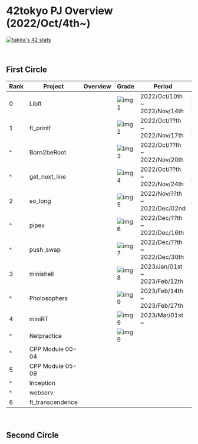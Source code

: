 # 42tokyo PJ Overview (2022/Oct/4th~)

[![takira's 42 stats](https://badge42.vercel.app/api/v2/clgurmlr9011708l73kveeyd5/stats?cursusId=21&coalitionId=307)](https://github.com/JaeSeoKim/badge42)

<br>

## First Circle
| Rank | Project          | Overview                      | Grade       | Period                        | Repository                                  | 
| ---- | ---------------- | ----------------------------- | -------     | ----------------------------- | ------------------------------------------- | 
| 0    | Libft            |                               | ![img1][21] | 2022/Oct/10th ~ 2022/Nov/14th | [42_libft][1] <br> [42_libs][2](update ver) | 
| 1    | ft_printf        |                               | ![img2][22] | 2022/Oct/??th ~ 2022/Nov/17th | [42_ft_printf][3]                           | 
| ^    | Born2beRoot      |                               | ![img3][23] | 2022/Oct/??th ~ 2022/Nov/20th |                                             | 
| ^    | get_next_line    |                               | ![img4][24] | 2022/Oct/??th ~ 2022/Nov/24th | [42_get_next_line][4]                       | 
| 2    | so_long          |                               | ![img5][25] | 2022/Nov/??th ~ 2022/Dec/02nd | [42_so_long][5]                             | 
| ^    | pipex            |                               | ![img6][26] | 2022/Dec/??th ~ 2022/Dec/16th | [42_pipex][6]                               | 
| ^    | push_swap        |                               | ![img7][27] | 2022/Dec/??th ~ 2022/Dec/30th | [42_push_swap][7]                           | 
| 3    | minishell        |                               | ![img8][28] | 2023/Jan/01st ~ 2023/Feb/12th | [minishell_rev1][8]                         | 
| ^    | Pholosophers     |                               | ![img9][29] | 2023/Feb/14th ~ 2023/Feb/27th | [42_philosophers][9]                        | 
| 4    | miniRT           |                               | ![img9][30] | 2023/Mar/01st  ~               |                                             | 
| ^    | Netpractice      |                               | ![img9][31] |                               |                                             | 
| ^    | CPP Module 00-04 |                               |             |                               |                                             | 
| 5    | CPP Module 05-09 |                               |             |                               |                                             | 
| ^    | Inception        |                               |             |                               |                                             | 
| ^    | webserv          |                               |             |                               |                                             | 
| 6    | ft_transcendence |                               |             |                               |                                             | 


[1]:https://github.com/ak0327/42_libft
[2]:https://github.com/ak0327/42_libs
[3]:https://github.com/ak0327/42_ft_printf
[4]:https://github.com/ak0327/42_get_next_line
[5]:https://github.com/ak0327/42_so_long
[6]:https://github.com/ak0327/42_pipex
[7]:https://github.com/ak0327/42_push_swap
[8]:https://github.com/minishellakirawchen/minishell_rev1
[9]:https://github.com/ak0327/42_philosophers

[21]:https://badge42.vercel.app/api/v2/clgurmlr9011708l73kveeyd5/project/2878442
[22]:https://badge42.vercel.app/api/v2/clgurmlr9011708l73kveeyd5/project/2878442
[23]:https://badge42.vercel.app/api/v2/clgurmlr9011708l73kveeyd5/project/2879390
[24]:https://badge42.vercel.app/api/v2/clgurmlr9011708l73kveeyd5/project/2879391
[25]:https://badge42.vercel.app/api/v2/clgurmlr9011708l73kveeyd5/project/2893410
[26]:https://badge42.vercel.app/api/v2/clgurmlr9011708l73kveeyd5/project/2903707
[27]:https://badge42.vercel.app/api/v2/clgurmlr9011708l73kveeyd5/project/2921924
[28]:https://badge42.vercel.app/api/v2/clgurmlr9011708l73kveeyd5/project/2924792
[29]:https://badge42.vercel.app/api/v2/clgurmlr9011708l73kveeyd5/project/2924563
[30]:https://badge42.vercel.app/api/v2/clgurmlr9011708l73kveeyd5/project/3023035
[31]:https://badge42.vercel.app/api/v2/clgurmlr9011708l73kveeyd5/project/3023036

<br>

## Second Circle
